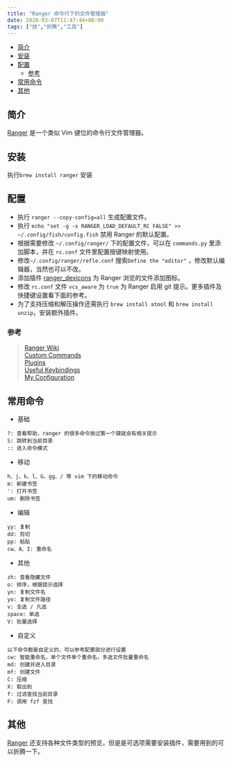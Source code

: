 ```yaml
---
title: "Ranger 命令行下的文件管理器"
date: 2020-03-07T11:47:44+08:00
tags: ["技","折腾","工具"]
---
```


<!-- vim-markdown-toc GitLab -->

* [简介](#简介)
* [安装](#安装)
* [配置](#配置)
  * [参考](#参考)
* [常用命令](#常用命令)
* [其他](#其他)

<!-- vim-markdown-toc -->

## 简介

[Ranger](https://github.com/ranger/ranger) 是一个类似 Vim 键位的命令行文件管理器。

## 安装

执行`brew install ranger` 安装

## 配置

- 执行 `ranger --copy-config=all` 生成配置文件。
- 执行 `echo "set -g -x RANGER_LOAD_DEFAULT_RC FALSE" >> ~/.config/fish/config.fish` 禁用 Ranger 的默认配置。
- 根据需要修改 `~/.config/ranger/` 下的配置文件，可以在 `commands.py` 里添加脚本，并在 `rc.conf` 文件里配置按键映射使用。
- 修改`~/.config/ranger/refle.conf` 搜索`Define the "editor"` ，修改默认编辑器，当然也可以不改。
- 添加插件 [ranger_devicons](https://github.com/alexanderjeurissen/ranger_devicons) 为 Ranger 浏览的文件添加图标。
- 修改 `rc.conf` 文件 `vcs_aware` 为 `true` 为 Ranger 启用 git 提示。更多插件及快捷键设置看下面的参考。
- 为了支持压缩和解压操作还需执行 `brew install atool` 和 `brew install unzip`，安装额外插件。

### 参考

> [Ranger Wiki](https://github.com/ranger/ranger/wiki)  
> [Custom Commands](https://github.com/ranger/ranger/wiki/Custom-Commands)  
> [Plugins](https://github.com/ranger/ranger/wiki/Plugins)  
> [Useful Keybindings](https://github.com/ranger/ranger/wiki/Keybindings)  
> [My Configuration](https://github.com/OrionPax19970905/.config/tree/master/ranger)

## 常用命令

- 基础

```
?: 查看帮助，ranger 的很多命令按过第一个键就会有相关提示
S: 跳转到当前目录
:: 进入命令模式
```

- 移动

```
h、j、k、l、G、gg、/ 等 vim 下的移动命令
m: 新建书签
': 打开书签
um: 删除书签
```

- 编辑

```
yy: 复制
dd: 剪切
pp: 粘贴
cw、A、I: 重命名
```

- 其他

```
zh: 查看隐藏文件
o: 排序，根据提示选择
yn: 复制文件名
yo: 复制文件路径
v: 全选 / 凡选
space: 单选
V: 批量选择
```

- 自定义

```
以下命令都是自定义的，可以参考配置部分进行设置
cw: 智能重命名，单个文件单个重命名，多选文件批量重命名
md: 创建并进入目录
mf: 创建文件
C: 压缩
X: 取出到
f: 过滤查找当前目录
F: 调用 fzf 查找
```

## 其他

[Ranger](https://github.com/ranger/ranger) 还支持各种文件类型的预览，但是是可选项需要安装插件，需要用到的可以折腾一下。
